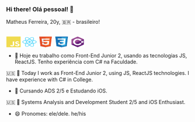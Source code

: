### Hi there! Olá pessoal! 👋

Matheus Ferreira, 20y, :brazil: - brasileiro!
<div style="display: inline_block"><br>
  <img align="center" alt="Math-Js" height="30" width="40" src="https://raw.githubusercontent.com/devicons/devicon/master/icons/javascript/javascript-plain.svg">
  <img align="center" alt="Math-React" height="30" width="40" src="https://raw.githubusercontent.com/devicons/devicon/master/icons/react/react-original.svg">
  <img align="center" alt="Math-HTML" height="30" width="40" src="https://raw.githubusercontent.com/devicons/devicon/master/icons/html5/html5-original.svg">
  <img align="center" alt="Math-CSS" height="30" width="40" src="https://raw.githubusercontent.com/devicons/devicon/master/icons/css3/css3-original.svg">
  <img align="center" alt="Math-Csharp" height="30" width="40" src="https://raw.githubusercontent.com/devicons/devicon/master/icons/csharp/csharp-original.svg">
</div>


- 🔭 Hoje eu trabalho como Front-End Junior 2, usando as tecnologias JS, ReactJS. Tenho experiência com C# na Faculdade.
     
:us: 🔭 Today I work as Front-End Junior 2, using JS, ReactJS technologies. I have experience with C# in College. 
     
- 🌱 Cursando ADS 2/5 e Estudando iOS.
  
:us: 🌱 Systems Analysis and Development Student 2/5 and iOS Enthusiast. 
 
- 😄 Pronomes: ele/dele. he/his

